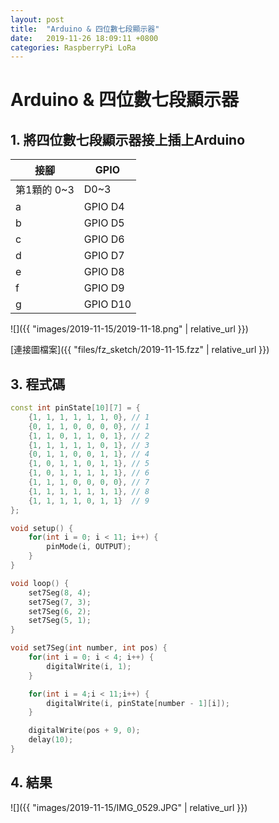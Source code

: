 ```yaml
---
layout: post
title:  "Arduino & 四位數七段顯示器"
date:   2019-11-26 18:09:11 +0800
categories: RaspberryPi LoRa
---
```


# Arduino & 四位數七段顯示器

## 1. 將四位數七段顯示器接上插上Arduino

| 接腳 | GPIO |
| --- | ---- |
| 第1顆的 0~3 | D0~3  |
| a | GPIO D4 |
| b | GPIO D5 |
| c | GPIO D6 |
| d | GPIO D7 |
| e | GPIO D8 |
| f | GPIO D9 |
| g | GPIO D10 |

![]({{ "images/2019-11-15/2019-11-18.png" | relative_url }})   

[連接圖檔案]({{ "files/fz_sketch/2019-11-15.fzz" | relative_url }})   
<!--[元件位置]({{ "files/fz_part/.fzpz" | relative_url }})-->

## 3. 程式碼
```cpp
const int pinState[10][7] = {
    {1, 1, 1, 1, 1, 1, 0}, // 1
    {0, 1, 1, 0, 0, 0, 0}, // 1
    {1, 1, 0, 1, 1, 0, 1}, // 2
    {1, 1, 1, 1, 1, 0, 1}, // 3
    {0, 1, 1, 0, 0, 1, 1}, // 4
    {1, 0, 1, 1, 0, 1, 1}, // 5
    {1, 0, 1, 1, 1, 1, 1}, // 6
    {1, 1, 1, 0, 0, 0, 0}, // 7
    {1, 1, 1, 1, 1, 1, 1}, // 8
    {1, 1, 1, 1, 0, 1, 1}  // 9
};

void setup() {
    for(int i = 0; i < 11; i++) {
        pinMode(i, OUTPUT);
    } 
}

void loop() {
    set7Seg(8, 4); 
    set7Seg(7, 3); 
    set7Seg(6, 2);
    set7Seg(5, 1);
}

void set7Seg(int number, int pos) {
    for(int i = 0; i < 4; i++) {
        digitalWrite(i, 1);
    }

    for(int i = 4;i < 11;i++) {
        digitalWrite(i, pinState[number - 1][i]);
    }

    digitalWrite(pos + 9, 0);
    delay(10);
}
```

## 4. 結果

![]({{ "images/2019-11-15/IMG_0529.JPG" | relative_url }})   
